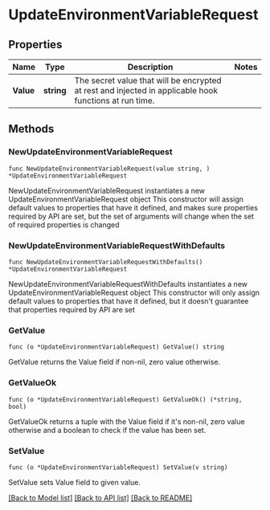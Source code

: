 # UpdateEnvironmentVariableRequest

## Properties

Name | Type | Description | Notes
------------ | ------------- | ------------- | -------------
**Value** | **string** | The secret value that will be encrypted at rest and injected in applicable hook functions at run time. | 

## Methods

### NewUpdateEnvironmentVariableRequest

`func NewUpdateEnvironmentVariableRequest(value string, ) *UpdateEnvironmentVariableRequest`

NewUpdateEnvironmentVariableRequest instantiates a new UpdateEnvironmentVariableRequest object
This constructor will assign default values to properties that have it defined,
and makes sure properties required by API are set, but the set of arguments
will change when the set of required properties is changed

### NewUpdateEnvironmentVariableRequestWithDefaults

`func NewUpdateEnvironmentVariableRequestWithDefaults() *UpdateEnvironmentVariableRequest`

NewUpdateEnvironmentVariableRequestWithDefaults instantiates a new UpdateEnvironmentVariableRequest object
This constructor will only assign default values to properties that have it defined,
but it doesn't guarantee that properties required by API are set

### GetValue

`func (o *UpdateEnvironmentVariableRequest) GetValue() string`

GetValue returns the Value field if non-nil, zero value otherwise.

### GetValueOk

`func (o *UpdateEnvironmentVariableRequest) GetValueOk() (*string, bool)`

GetValueOk returns a tuple with the Value field if it's non-nil, zero value otherwise
and a boolean to check if the value has been set.

### SetValue

`func (o *UpdateEnvironmentVariableRequest) SetValue(v string)`

SetValue sets Value field to given value.



[[Back to Model list]](../README.md#documentation-for-models) [[Back to API list]](../README.md#documentation-for-api-endpoints) [[Back to README]](../README.md)


